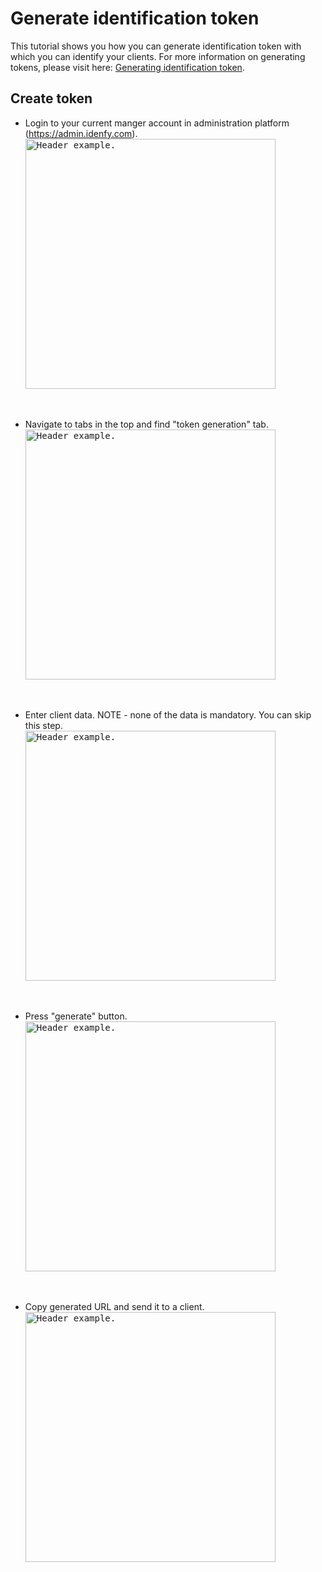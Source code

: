 # Generate identification token
This tutorial shows you how you can generate identification token with which you can identify your clients.
For more information on generating tokens, please visit here: [Generating identification token](https://github.com/idenfy/Documentation/blob/master/pages/GeneratingIdentificationToken.md). 

## Create token
- Login to your current manger account in administration platform (https://admin.idenfy.com).<br>
<kbd><img src="https://github.com/idenfy/Documentation/blob/master/resources/tutorials/admin-platform/SignIn.png" alt="Header example." width="400"></kbd>
<br>

- Navigate to tabs in the top and find "token generation" tab.<br>
<kbd><img src="https://github.com/idenfy/Documentation/blob/master/resources/tutorials/admin-platform/FindRegister.png" alt="Header example." width="400"></kbd>
<br>

- Enter client data. NOTE - none of the data is mandatory. You can skip this step.<br>
<kbd><img src="https://github.com/idenfy/Documentation/blob/master/resources/tutorials/admin-platform/EnterClientData.png" alt="Header example." width="400"></kbd>
<br>

- Press "generate" button.<br>
<kbd><img src="https://github.com/idenfy/Documentation/blob/master/resources/tutorials/admin-platform/GenerateToken.png" alt="Header example." width="400"></kbd>
<br>

- Copy generated URL and send it to a client.<br>
<kbd><img src="https://github.com/idenfy/Documentation/blob/master/resources/tutorials/admin-platform/CopyTokenUrl.png" alt="Header example." width="400"></kbd>
<br>
